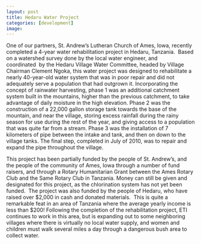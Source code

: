 ```yaml
---
layout: post
title: Hedaru Water Project
categories: [development]
image:
---
```



One of our partners, St. Andrew’s Lutheran Church of Ames, Iowa, recently completed a 4-year water rehabilitation project in Hedaru, Tanzania.  Based on a watershed survey done by the local water engineer, and coordinated  by the Hedaru Village Water Committee, headed by Village Chairman Clement Ngoka, this water project was designed to rehabilitate a nearly 40-year-old water system that was in poor repair and did not adequately serve a population that had outgrown it.
Incorporating the concept of rainwater harvesting, phase 1 was an additional catchment system built in the mountains, higher than the previous catchment, to take advantage of daily moisture in the high elevation.
Phase 2 was the construction of a 22,000 gallon storage tank towards the base of the mountain, and near the village, storing excess rainfall during the rainy season for use during the rest of the year, and giving access to a population that was quite far from a stream.
Phase 3 was the installation of 7 kilometers of pipe between the intake and tank, and then on down to the village tanks.
The final step, completed in July of 2010, was to repair and expand the pipe throughout the village.


This project has been partially funded by the people of St. Andrew’s, and the people of the community of Ames, Iowa through a number of fund raisers, and through a Rotary Humanitarian Grant between the Ames Rotary Club and the Same Rotary Club in Tanzania.
Money can still be given and designated for this project, as the chlorination system has not yet been funded.  The project was also funded by the people of Hedaru, who have raised over $2,000 in cash and donated materials.  This is quite a remarkable feat in an area of Tanzania where the average yearly income is less than $200!
Following the completion of the rehabilitation project, ETI continues to work in this area, but is expanding out to some neighboring villages where there is virtually no local water supply, and women and children must walk several miles a day through a dangerous bush area to collect water.

